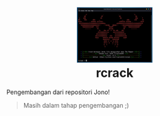 <h1 align="center">
  <img src="https://github.com/fixploit03/rcrack/blob/main/img/rcrack.png" width="35%"/><br>
rcrack</h1>

Pengembangan dari repositori Jono!

> Masih dalam tahap pengembangan ;)
